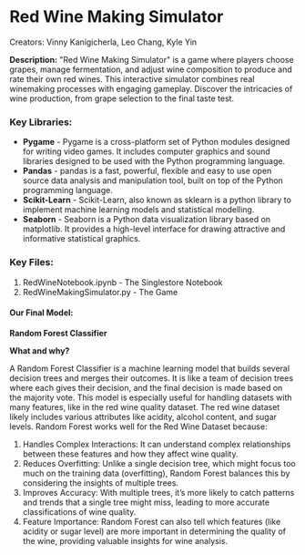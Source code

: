 # Red Wine Making Simulator

Creators: Vinny Kanigicherla, Leo Chang, Kyle Yin

**Description:** "Red Wine Making Simulator" is a game where players choose grapes, manage fermentation, and adjust wine composition to produce and rate their own red wines. This interactive simulator combines real winemaking processes with engaging gameplay. Discover the intricacies of wine production, from grape selection to the final taste test.

### Key Libraries:
- **Pygame** - Pygame is a cross-platform set of Python modules designed for writing video games. It includes computer graphics and sound libraries designed to be used with the Python programming language.
- **Pandas** - pandas is a fast, powerful, flexible and easy to use open source data analysis and manipulation tool,
built on top of the Python programming language.
- **Scikit-Learn** - Scikit-Learn, also known as sklearn is a python library to implement machine learning models and statistical modelling. 
- **Seaborn** - Seaborn is a Python data visualization library based on matplotlib. It provides a high-level interface for drawing attractive and informative statistical graphics.

### Key Files:
1. RedWineNotebook.ipynb - The Singlestore Notebook
2. RedWineMakingSimulator.py - The Game

#### Our Final Model:
**Random Forest Classifier**

**What and why?**

A Random Forest Classifier is a machine learning model that builds several decision trees and merges their outcomes. It is like a team of decision trees where each gives their decision, and the final decision is made based on the majority vote. This model is especially useful for handling datasets with many features, like in the red wine quality dataset. The red wine dataset likely includes various attributes like acidity, alcohol content, and sugar levels. Random Forest works well for the Red Wine Dataset because:
1. Handles Complex Interactions: It can understand complex relationships between these features and how they affect wine quality.
2. Reduces Overfitting: Unlike a single decision tree, which might focus too much on the training data (overfitting), Random Forest balances this by considering the insights of multiple trees.
3. Improves Accuracy: With multiple trees, it’s more likely to catch patterns and trends that a single tree might miss, leading to more accurate classifications of wine quality.
4. Feature Importance: Random Forest can also tell which features (like acidity or sugar level) are more important in determining the quality of the wine, providing valuable insights for wine analysis.
